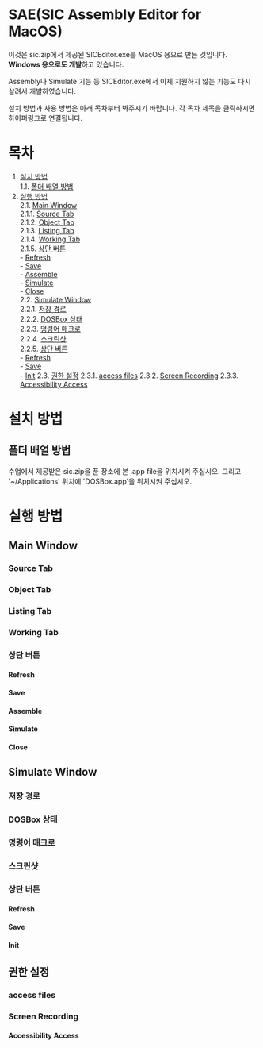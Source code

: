 # SAE(SIC Assembly Editor for MacOS)
이것은 sic.zip에서 제공된 SICEditor.exe를 MacOS 용으로 만든 것입니다.
**Windows 용으로도 개발**하고 있습니다.

Assembly나 Simulate 기능 등 SICEditor.exe에서 이제 지원하지 않는 기능도
다시 살려서 개발하였습니다.

설치 방법과 사용 방법은 아래 목차부터 봐주시기 바랍니다.
각 목차 제목을 클릭하시면 하이퍼링크로 연결됩니다.

# 목차
1. [설치 방법](#1.-설치-방법)
<br>   1.1. [폴더 배열 방법](#1.1.-폴더-배열-방법)
2. [실행 방법](#2.-실행-방법)
<br>   2.1. [Main Window](#2.1.-Main-Window)
<br>     2.1.1. [Source Tab](#2.1.1.-Source-Tab)
<br>     2.1.2. [Object Tab](#2.1.2.-Object-Tab)
<br>     2.1.3. [Listing Tab](#2.1.3.-Listing-Tab)
<br>     2.1.4. [Working Tab](#2.1.4.-Working-Tab)
<br>     2.1.5. [상단 버튼](#2.1.5.-상단-버튼)
<br>          - [Refresh](#Refresh)
<br>          - [Save](#Save)
<br>          - [Assemble](#Assemble)
<br>          - [Simulate](#Simulate)
<br>          - [Close](#Close)
<br>   2.2. [Simulate Window](#2.2.-Simulate-Window)
<br>     2.2.1. [저장 경로](#2.2.1.-저장-경로)
<br>     2.2.2. [DOSBox 상태](#2.2.2.-DOSBox-상태)
<br>     2.2.3. [명령어 매크로](#2.2.3.-명령어-매크로)
<br>     2.2.4. [스크린샷](#2.2.4.-스크린샷)
<br>     2.2.5. [상단 버튼](#2.2.5.-상단-버튼)
<br>- [Refresh](#Refresh)
<br>- [Save](#Save)
<br>- [Init](#Init)
    2.3. [권한 설정](#2.3.-권한-설정)
        2.3.1. [access files](#2.3.1.-access-files)
        2.3.2. [Screen Recording](#2.3.2.-Screen-Recording)
        2.3.3. [Accessibility Access](#2.3.3.-Accessibility-Access)

# 설치 방법

## 폴더 배열 방법
수업에서 제공받은 sic.zip을 푼 장소에 본 .app file을 위치시켜 주십시오.
그리고 '~/Applications' 위치에 'DOSBox.app'을 위치시켜 주십시오.

# 실행 방법

## Main Window


### Source Tab

### Object Tab

### Listing Tab

### Working Tab

### 상단 버튼

#### Refresh

#### Save

#### Assemble

#### Simulate

#### Close

## Simulate Window

### 저장 경로

### DOSBox 상태

### 명령어 매크로

### 스크린샷

### 상단 버튼

#### Refresh

#### Save

#### Init

## 권한 설정

### access files

### Screen Recording

#### Accessibility Access
